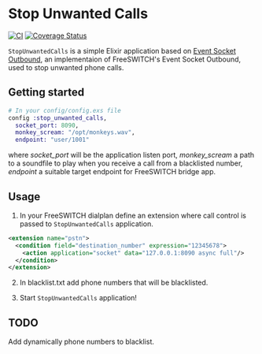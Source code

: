 # Stop Unwanted Calls
[![CI](https://github.com/davec82/stop-unwanted-calls/workflows/CI/badge.svg?branch=master)](https://github.com/davec82/stop-unwanted-calls/actions?query=branch%3Amaster+workflow%3ACI)
[![Coverage Status](https://coveralls.io/repos/github/davec82/stop-unwanted-calls/badge.svg?branch=master)](https://coveralls.io/github/davec82/stop-unwanted-calls?branch=master)

`StopUnwantedCalls` is a simple Elixir application based on [Event Socket Outbound](https://hex.pm/packages/event_socket_outbound), an implementaion of FreeSWITCH's Event Socket Outbound, used to stop unwanted phone calls.

## Getting started

```elixir
# In your config/config.exs file
config :stop_unwanted_calls,
  socket_port: 8090,
  monkey_scream: "/opt/monkeys.wav",
  endpoint: "user/1001"
```
where *socket_port* will be the application listen port, *monkey_scream* a path to a soundfile to play when you receive a call from a blacklisted number, *endpoint* a suitable target endpoint for FreeSWITCH bridge app.

## Usage

1. In your FreeSWITCH dialplan define an extension where call control is passed to `StopUnwantedCalls` application.
```xml
<extension name="pstn">
  <condition field="destination_number" expression="12345678">
    <action application="socket" data="127.0.0.1:8090 async full"/>
  </condition>
</extension>
```

2. In blacklist.txt add phone numbers that will be blacklisted.

3. Start `StopUnwantedCalls` application!

## TODO

Add dynamically phone numbers to blacklist.